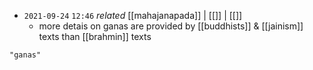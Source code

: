 - `2021-09-24`  `12:46` _related_ [[mahajanapada]] | [[]] | [[]]
	- more detais on ganas are provided by [[buddhists]] & [[jainism]] texts than [[brahmin]] texts
```query 2021-12-30 21:34
"ganas"
```
